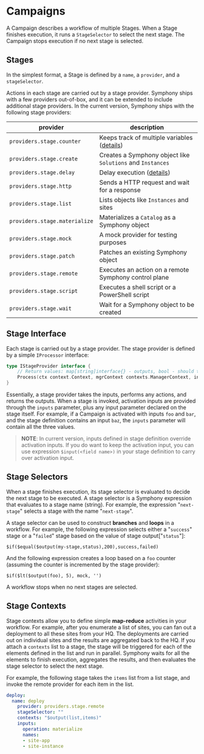 # Campaigns

A Campaign describes a workflow of multiple Stages. When a Stage finishes execution, it runs a ```StageSelector``` to select the next stage. The Campaign stops execution if no next stage is selected.

## Stages

In the simplest format, a Stage is defined by a ```name```, a ```provider```, and a ```stageSelector```.

Actions in each stage are carried out by a stage provider. Symphony ships with a few providers out-of-box, and it can be extended to include additional stage providers. In the current version, Symphony ships with the following stage providers:

| provider | description |
|--------|--------|
| ```providers.stage.counter``` | Keeps track of multiple variables ([details](./providers/counter.md)) |
| ```providers.stage.create``` | Creates a Symphony object like ```Solutions``` and ```Instances``` |
| ```providers.stage.delay``` | Delay execution ([details](./providers/delay.md)) |
| ```providers.stage.http``` | Sends a HTTP request and wait for a response |
| ```providers.stage.list``` | Lists objects like ```Instances``` and sites |
| ```providers.stage.materialize``` | Materializes a ```Catalog``` as a Symphony object |
| ```providers.stage.mock``` | A mock provider for testing purposes |
|```providers.stage.patch``` | Patches an existing Symphony object|
| ```providers.stage.remote``` | Executes an action on a remote Symphony control plane |
| ```providers.stage.script``` | Executes a shell script or a PowerShell script |
| ```providers.stage.wait``` | Wait for a Symphony object to be created |

## Stage Interface

Each stage is carried out by a stage provider. The stage provider is defined by a simple ```IProcessor``` interface:

```go
type IStageProvider interface {
	// Return values: map[string]interface{} - outputs, bool - should the activation be paused (wait for a remote event), error
	Process(ctx context.Context, mgrContext contexts.ManagerContext, inputs map[string]interface{}) (map[string]interface{}, bool, error)
}
```
Essentially, a stage provider takes the inputs, performs any actions, and returns the outputs. When a stage is invoked, activation inputs are provided through the ```inputs``` parameter, plus any input parameter declared on the stage itself. For example, if a Campaign is activated with inputs ```foo``` and ```bar```, and the stage definition contains an input ```baz```, the ```inputs``` parameter will contain all the three values. 

> **NOTE**: In current version, inputs defined in stage definition override activation inputs. If you do want to keep the activation input, you can use expression ```$input(<field name>)``` in your stage definition to carry over activation input.


## Stage Selectors
When a stage finishes execution, its stage selector is evaluated to decide the next stage to be executed. A stage selector is a Symphony expression that evaluates to a stage name (string). For example, the expression "```next-stage```" selects a stage with the name "```next-stage```".

A stage selector can be used to construct **branches** and **loops** in a workflow. For example, the following expression selects either a "```success```" stage or a "```failed```" stage based on the value of stage output["```status```"]:

```$if($equal($output(my-stage,status),200),success,failed)```

And the following expression creates a loop based on a ```foo``` counter (assuming the counter is incremented by the stage provider):

```$if($lt($output(foo), 5), mock, '')```

A workflow stops when no next stages are selected.

## Stage Contexts

Stage contexts allow you to define simple **map-reduce** activities in your workflow. For example, after you enumerate a list of sites, you can fan out a deployment to all these sites from your HQ. The deployments are carried out on individual sites and the results are aggregated back to the HQ. If you attach a ```contexts``` list to a stage, the stage will be triggered for each of the elements defined in the list and run in parallel. Symphony waits for all the elements to finish execution, aggregates the results, and then evaluates the stage selector to select the next stage.

For example, the following stage takes the ```items``` list from a list stage, and invoke the remote provider for each item in the list.

```yaml
deploy:
  name: deploy
    provider: providers.stage.remote
    stageSelector: ""
    contexts: "$output(list,items)"
    inputs:
      operation: materialize
      names:
      - site-app
      - site-instance
```

